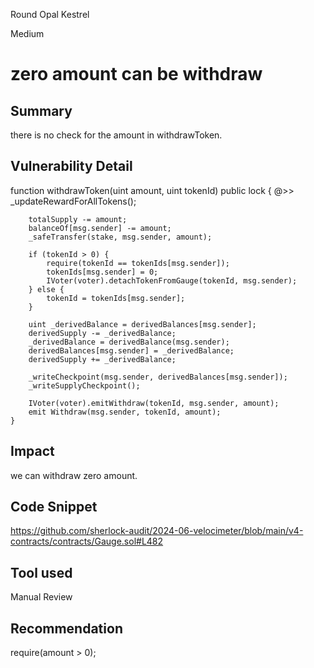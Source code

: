 Round Opal Kestrel

Medium

# zero amount can be withdraw

## Summary
there is no check for the amount in withdrawToken.
## Vulnerability Detail
  function withdrawToken(uint amount, uint tokenId) public lock {
@>>        _updateRewardForAllTokens();

        totalSupply -= amount;
        balanceOf[msg.sender] -= amount;
        _safeTransfer(stake, msg.sender, amount);

        if (tokenId > 0) {
            require(tokenId == tokenIds[msg.sender]);
            tokenIds[msg.sender] = 0;
            IVoter(voter).detachTokenFromGauge(tokenId, msg.sender);
        } else {
            tokenId = tokenIds[msg.sender];
        }

        uint _derivedBalance = derivedBalances[msg.sender];
        derivedSupply -= _derivedBalance;
        _derivedBalance = derivedBalance(msg.sender);
        derivedBalances[msg.sender] = _derivedBalance;
        derivedSupply += _derivedBalance;

        _writeCheckpoint(msg.sender, derivedBalances[msg.sender]);
        _writeSupplyCheckpoint();

        IVoter(voter).emitWithdraw(tokenId, msg.sender, amount);
        emit Withdraw(msg.sender, tokenId, amount);
    }
## Impact
we can withdraw zero amount.
## Code Snippet
https://github.com/sherlock-audit/2024-06-velocimeter/blob/main/v4-contracts/contracts/Gauge.sol#L482
## Tool used

Manual Review

## Recommendation
  require(amount > 0);